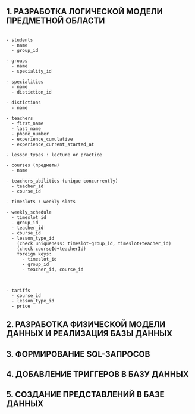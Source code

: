## 1. РАЗРАБОТКА ЛОГИЧЕСКОЙ МОДЕЛИ ПРЕДМЕТНОЙ ОБЛАСТИ

```

- students
  - name
  - group_id

- groups
  - name
  - speciality_id

- specialities
  - name
  - distiction_id

- distictions
  - name

- teachers
  - first_name
  - last_name
  - phone_number
  - experience_cumulative
  - experience_current_started_at

- lesson_types : lecture or practice

- courses (предметы)
  - name

- teachers_abilities (unique concurrently)
  - teacher_id
  - course_id

- timeslots : weekly slots

- weekly_schedule
  - timeslot_id
  - group_id
  - teacher_id
  - course_id
  - lesson_type_id
    (check uniqueness: timeslot+group_id, timeslot+teacher_id)
    (check courseId+teacherId)
    foreign keys:
      - timeslot_id
      - group_id
      - teacher_id, course_id



- tariffs
  - course_id
  - lesson_type_id
  - price

```

## 2. РАЗРАБОТКА ФИЗИЧЕСКОЙ МОДЕЛИ ДАННЫХ И РЕАЛИЗАЦИЯ БАЗЫ ДАННЫХ

## 3. ФОРМИРОВАНИЕ SQL-ЗАПРОСОВ

## 4. ДОБАВЛЕНИЕ ТРИГГЕРОВ В БАЗУ ДАННЫХ

## 5. СОЗДАНИЕ ПРЕДСТАВЛЕНИЙ В БАЗЕ ДАННЫХ
